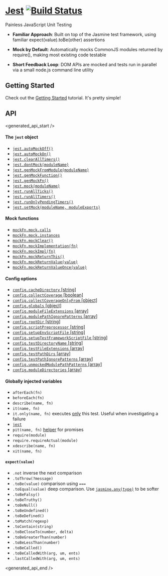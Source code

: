 # [Jest](http://facebook.github.io/jest/) [![Build Status](https://travis-ci.org/facebook/jest.svg?branch=master)](https://travis-ci.org/facebook/jest)

Painless JavaScript Unit Testing

- **Familiar Approach**: Built on top of the Jasmine test framework, using familiar expect(value).toBe(other) assertions

- **Mock by Default**: Automatically mocks CommonJS modules returned by require(), making most existing code testable

- **Short Feedback Loop**: DOM APIs are mocked and tests run in parallel via a small node.js command line utility

## Getting Started

Check out the [Getting Started](http://facebook.github.io/jest/docs/getting-started.html) tutorial. It's pretty simple!

## API

<generated_api_start />
#### The `jest` object

  - [`jest.autoMockOff()`](http://facebook.github.io/jest/docs/api.html#jest-automockoff)
  - [`jest.autoMockOn()`](http://facebook.github.io/jest/docs/api.html#jest-automockon)
  - [`jest.clearAllTimers()`](http://facebook.github.io/jest/docs/api.html#jest-clearalltimers)
  - [`jest.dontMock(moduleName)`](http://facebook.github.io/jest/docs/api.html#jest-dontmock-modulename)
  - [`jest.genMockFromModule(moduleName)`](http://facebook.github.io/jest/docs/api.html#jest-genmockfrommodule-modulename)
  - [`jest.genMockFunction()`](http://facebook.github.io/jest/docs/api.html#jest-genmockfunction)
  - [`jest.genMockFn()`](http://facebook.github.io/jest/docs/api.html#jest-genmockfn)
  - [`jest.mock(moduleName)`](http://facebook.github.io/jest/docs/api.html#jest-mock-modulename)
  - [`jest.runAllTicks()`](http://facebook.github.io/jest/docs/api.html#jest-runallticks)
  - [`jest.runAllTimers()`](http://facebook.github.io/jest/docs/api.html#jest-runalltimers)
  - [`jest.runOnlyPendingTimers()`](http://facebook.github.io/jest/docs/api.html#jest-runonlypendingtimers)
  - [`jest.setMock(moduleName, moduleExports)`](http://facebook.github.io/jest/docs/api.html#jest-setmock-modulename-moduleexports)

#### Mock functions

  - [`mockFn.mock.calls`](http://facebook.github.io/jest/docs/api.html#mockfn-mock-calls)
  - [`mockFn.mock.instances`](http://facebook.github.io/jest/docs/api.html#mockfn-mock-instances)
  - [`mockFn.mockClear()`](http://facebook.github.io/jest/docs/api.html#mockfn-mockclear)
  - [`mockFn.mockImplementation(fn)`](http://facebook.github.io/jest/docs/api.html#mockfn-mockimplementation-fn)
  - [`mockFn.mockImpl(fn)`](http://facebook.github.io/jest/docs/api.html#mockfn-mockimpl-fn)
  - [`mockFn.mockReturnThis()`](http://facebook.github.io/jest/docs/api.html#mockfn-mockreturnthis)
  - [`mockFn.mockReturnValue(value)`](http://facebook.github.io/jest/docs/api.html#mockfn-mockreturnvalue-value)
  - [`mockFn.mockReturnValueOnce(value)`](http://facebook.github.io/jest/docs/api.html#mockfn-mockreturnvalueonce-value)

#### Config options

  - [`config.cacheDirectory` [string]](http://facebook.github.io/jest/docs/api.html#config-cachedirectory-string)
  - [`config.collectCoverage` [boolean]](http://facebook.github.io/jest/docs/api.html#config-collectcoverage-boolean)
  - [`config.collectCoverageOnlyFrom` [object]](http://facebook.github.io/jest/docs/api.html#config-collectcoverageonlyfrom-object)
  - [`config.globals` [object]](http://facebook.github.io/jest/docs/api.html#config-globals-object)
  - [`config.moduleFileExtensions` [array<string>]](http://facebook.github.io/jest/docs/api.html#config-modulefileextensions-array-string)
  - [`config.modulePathIgnorePatterns` [array<string>]](http://facebook.github.io/jest/docs/api.html#config-modulepathignorepatterns-array-string)
  - [`config.rootDir` [string]](http://facebook.github.io/jest/docs/api.html#config-rootdir-string)
  - [`config.scriptPreprocessor` [string]](http://facebook.github.io/jest/docs/api.html#config-scriptpreprocessor-string)
  - [`config.setupEnvScriptFile` [string]](http://facebook.github.io/jest/docs/api.html#config-setupenvscriptfile-string)
  - [`config.setupTestFrameworkScriptFile` [string]](http://facebook.github.io/jest/docs/api.html#config-setuptestframeworkscriptfile-string)
  - [`config.testDirectoryName` [string]](http://facebook.github.io/jest/docs/api.html#config-testdirectoryname-string)
  - [`config.testFileExtensions` [array<string>]](http://facebook.github.io/jest/docs/api.html#config-testfileextensions-array-string)
  - [`config.testPathDirs` [array<string>]](http://facebook.github.io/jest/docs/api.html#config-testpathdirs-array-string)
  - [`config.testPathIgnorePatterns` [array<string>]](http://facebook.github.io/jest/docs/api.html#config-testpathignorepatterns-array-string)
  - [`config.unmockedModulePathPatterns` [array<string>]](http://facebook.github.io/jest/docs/api.html#config-unmockedmodulepathpatterns-array-string)
  - [`config.moduleDirectories` [array<string>]](#)

#### Globally injected variables

  - `afterEach(fn)`
  - `beforeEach(fn)`
  - `describe(name, fn)`
  - `it(name, fn)`
  - `it.only(name, fn)` executes [only](https://github.com/davemo/jasmine-only) this test. Useful when investigating a failure
  - [`jest`](http://facebook.github.io/jest/docs/api.html#the-jest-object)
  - `pit(name, fn)` [helper](https://www.npmjs.org/package/jasmine-pit) for promises
  - `require(module)`
  - `require.requireActual(module)`
  - `xdescribe(name, fn)`
  - `xit(name, fn)`

#### `expect(value)`

  - `.not` inverse the next comparison
  - `.toThrow(?message)`
  - `.toBe(value)` comparison using `===`
  - `.toEqual(value)` deep comparison. Use [`jasmine.any(type)`](http://jasmine.github.io/1.3/introduction.html#section-Matching_Anything_with_<code>jasmine.any</code>) to be softer
  - `.toBeFalsy()`
  - `.toBeTruthy()`
  - `.toBeNull()`
  - `.toBeUndefined()`
  - `.toBeDefined()`
  - `.toMatch(regexp)`
  - `.toContain(string)`
  - `.toBeCloseTo(number, delta)`
  - `.toBeGreaterThan(number)`
  - `.toBeLessThan(number)`
  - `.toBeCalled()`
  - `.toBeCalledWith(arg, um, ents)`
  - `.lastCalledWith(arg, um, ents)`

<generated_api_end />

